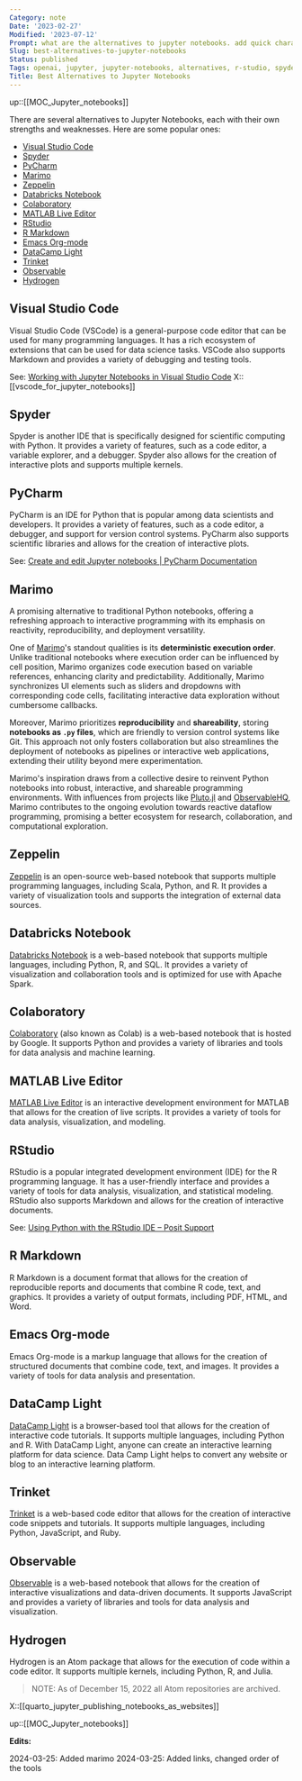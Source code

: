 ```yaml
---
Category: note
Date: '2023-02-27'
Modified: '2023-07-12'
Prompt: what are the alternatives to jupyter notebooks. add quick characterization of each solution
Slug: best-alternatives-to-jupyter-notebooks
Status: published
Tags: openai, jupyter, jupyter-notebooks, alternatives, r-studio, spyder, visual-studio-code, vscode, pycharm, zeppelin, databricks-notebook, colaboratory, apache-zeppelin, matlab-live-editor, r-markdown, emacs-org-mode, hydrogen, datacamp-light, trinket, observable, data-science, programming-languages, integrated-development-environment, web-based-notebook, machine-learning, data-visualization, interactive-documents, code-editor, debugging, statistical-modeling, version-control, data-analysis, marimo
Title: Best Alternatives to Jupyter Notebooks
---
```

up::[[MOC_Jupyter_notebooks]]

There are several alternatives to Jupyter Notebooks, each with their own strengths and weaknesses. Here are some popular ones:

<!-- MarkdownTOC levels="2,3" autolink="true" autoanchor="true" -->

- [Visual Studio Code](#visual-studio-code)
- [Spyder](#spyder)
- [PyCharm](#pycharm)
- [Marimo](#marimo)
- [Zeppelin](#zeppelin)
- [Databricks Notebook](#databricks-notebook)
- [Colaboratory](#colaboratory)
- [MATLAB Live Editor](#matlab-live-editor)
- [RStudio](#rstudio)
- [R Markdown](#r-markdown)
- [Emacs Org-mode](#emacs-org-mode)
- [DataCamp Light](#datacamp-light)
- [Trinket](#trinket)
- [Observable](#observable)
- [Hydrogen](#hydrogen)

<!-- /MarkdownTOC -->

<a id="visual-studio-code"></a>
## Visual Studio Code

Visual Studio Code (VSCode) is a general-purpose code editor that can be used for many programming languages. It has a rich ecosystem of extensions that can be used for data science tasks. VSCode also supports Markdown and provides a variety of debugging and testing tools.

See: [Working with Jupyter Notebooks in Visual Studio Code](https://code.visualstudio.com/docs/datascience/jupyter-notebooks)
X::[[vscode_for_jupyter_notebooks]]

<a id="rstudio"></a>

<a id="spyder"></a>
## Spyder

Spyder is another IDE that is specifically designed for scientific computing with Python. It provides a variety of features, such as a code editor, a variable explorer, and a debugger. Spyder also allows for the creation of interactive plots and supports multiple kernels.

<a id="pycharm"></a>
## PyCharm

PyCharm is an IDE for Python that is popular among data scientists and developers. It provides a variety of features, such as a code editor, a debugger, and support for version control systems. PyCharm also supports scientific libraries and allows for the creation of interactive plots.

See: [Create and edit Jupyter notebooks | PyCharm Documentation](https://www.jetbrains.com/help/pycharm/editing-jupyter-notebook-files.html)


<a id="marimo"></a>
## Marimo

A promising alternative to traditional Python notebooks, offering a refreshing approach to interactive programming with its emphasis on reactivity, reproducibility, and deployment versatility. 

One of [Marimo](https://marimo.io/)'s standout qualities is its **deterministic execution order**. Unlike traditional notebooks where execution order can be influenced by cell position, Marimo organizes code execution based on variable references, enhancing clarity and predictability. Additionally, Marimo synchronizes UI elements such as sliders and dropdowns with corresponding code cells, facilitating interactive data exploration without cumbersome callbacks.

Moreover, Marimo prioritizes **reproducibility** and **shareability**, storing **notebooks as `.py` files**, which are friendly to version control systems like Git. This approach not only fosters collaboration but also streamlines the deployment of notebooks as pipelines or interactive web applications, extending their utility beyond mere experimentation.

Marimo's inspiration draws from a collective desire to reinvent Python notebooks into robust, interactive, and shareable programming environments. With influences from projects like [Pluto.jl](https://plutojl.org/) and [ObservableHQ](https://observablehq.com/), Marimo contributes to the ongoing evolution towards reactive dataflow programming, promising a better ecosystem for research, collaboration, and computational exploration.

<a id="zeppelin"></a>
## Zeppelin

[Zeppelin](https://zeppelin.apache.org/) is an open-source web-based notebook that supports multiple programming languages, including Scala, Python, and R. It provides a variety of visualization tools and supports the integration of external data sources.
<a id="databricks-notebook"></a>
## Databricks Notebook

[Databricks Notebook](https://www.databricks.com/product/collaborative-notebooks) is a web-based notebook that supports multiple languages, including Python, R, and SQL. It provides a variety of visualization and collaboration tools and is optimized for use with Apache Spark.

<a id="colaboratory"></a>
## Colaboratory

[Colaboratory](https://colab.research.google.com/) (also known as Colab) is a web-based notebook that is hosted by Google. It supports Python and provides a variety of libraries and tools for data analysis and machine learning.

<a id="matlab-live-editor"></a>
## MATLAB Live Editor

[MATLAB Live Editor](https://www.mathworks.com/products/matlab/live-editor.html) is an interactive development environment for MATLAB that allows for the creation of live scripts. It provides a variety of tools for data analysis, visualization, and modeling.

<a id="rstudio"></a>
## RStudio

RStudio is a popular integrated development environment (IDE) for the R programming language. It has a user-friendly interface and provides a variety of tools for data analysis, visualization, and statistical modeling. RStudio also supports Markdown and allows for the creation of interactive documents.

See: [Using Python with the RStudio IDE – Posit Support](https://support.posit.co/hc/en-us/articles/1500007929061-Using-Python-with-the-RStudio-IDE)

<a id="r-markdown"></a>
## R Markdown

R Markdown is a document format that allows for the creation of reproducible reports and documents that combine R code, text, and graphics. It provides a variety of output formats, including PDF, HTML, and Word.

<a id="emacs-org-mode"></a>
## Emacs Org-mode

Emacs Org-mode is a markup language that allows for the creation of structured documents that combine code, text, and images. It provides a variety of tools for data analysis and presentation.

<a id="datacamp-light"></a>
## DataCamp Light

[DataCamp Light](https://cdn.datacamp.com/dcl-react-prod/index.html) is a browser-based tool that allows for the creation of interactive code tutorials. It supports multiple languages, including Python and R. With DataCamp Light, anyone can create an interactive learning platform for data science. Data Camp Light helps to  convert any website or blog to an interactive learning platform.

<a id="trinket"></a>
## Trinket

[Trinket](https://trinket.io/) is a web-based code editor that allows for the creation of interactive code snippets and tutorials. It supports multiple languages, including Python, JavaScript, and Ruby.

<a id="observable"></a>
## Observable

[Observable](https://observablehq.com/) is a web-based notebook that allows for the creation of interactive visualizations and data-driven documents. It supports JavaScript and provides a variety of libraries and tools for data analysis and visualization.


<a id="hydrogen"></a>
## Hydrogen

Hydrogen is an Atom package that allows for the execution of code within a code editor. It supports multiple kernels, including Python, R, and Julia.

> NOTE: As of  December 15, 2022 all Atom repositories are archived.


X::[[quarto_jupyter_publishing_notebooks_as_websites]]

up::[[MOC_Jupyter_notebooks]]

**Edits:**

2024-03-25: Added marimo
2024-03-25: Added links, changed order of the tools
